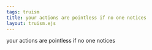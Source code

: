 ```yaml
---
tags: truism
title: your actions are pointless if no one notices
layout: truism.ejs
---
```


your actions are pointless if no one notices